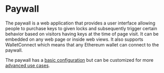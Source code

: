 # Paywall

The paywall is a web application that provides a user interface allowing people to purchase keys to given locks and subsequently trigger certain behavior based on visitors having keys at the time of page visit. It can be embedded on any web page or inside web views. It also supports WalletConnect which means that any Ethereum wallet can connect to the paywall.

The paywall has a [basic configuration](../../creators/locking-page.md) but can be customized for more [advanced use cases](advanced-paywall-configuration.md).


